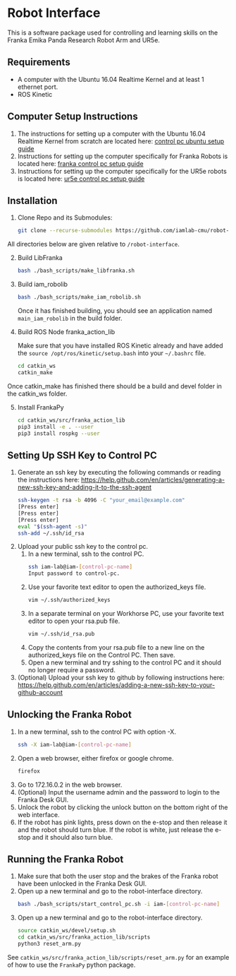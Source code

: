 # Robot Interface

This is a software package used for controlling and learning skills on the Franka Emika Panda Research Robot Arm and UR5e.

## Requirements

* A computer with the Ubuntu 16.04 Realtime Kernel and at least 1 ethernet port.
* ROS Kinetic 

## Computer Setup Instructions

1. The instructions for setting up a computer with the Ubuntu 16.04 Realtime Kernel from scratch are located here: [control pc ubuntu setup guide](docs/control_pc_ubuntu_setup_guide.md)
2. Instructions for setting up the computer specifically for Franka Robots is located here: [franka control pc setup guide](docs/franka_control_pc_setup_guide.md)
3. Instructions for setting up the computer specifically for the UR5e robots is located here: [ur5e control pc setup guide](docs/ur5e_control_pc_setup_guide.md)

## Installation

1. Clone Repo and its Submodules:

   ```bash
   git clone --recurse-submodules https://github.com/iamlab-cmu/robot-interface.git
   ```
All directories below are given relative to `/robot-interface`.

2. Build LibFranka
   ```bash
   bash ./bash_scripts/make_libfranka.sh
   ```

3. Build iam_robolib
   ```bash
   bash ./bash_scripts/make_iam_robolib.sh
   ```
   Once it has finished building, you should see an application named `main_iam_robolib` in the build folder.

4. Build ROS Node franka_action_lib

   Make sure that you have installed ROS Kinetic already and have added the `source /opt/ros/kinetic/setup.bash` into your `~/.bashrc` file.

   ```bash
   cd catkin_ws
   catkin_make
   ```
Once catkin_make has finished there should be a build and devel folder in the catkin_ws folder.

5. Install FrankaPy
   ```bash
   cd catkin_ws/src/franka_action_lib
   pip3 install -e . --user
   pip3 install rospkg --user
   ```

## Setting Up SSH Key to Control PC
1. Generate an ssh key by executing the following commands or reading the instructions here: https://help.github.com/en/articles/generating-a-new-ssh-key-and-adding-it-to-the-ssh-agent
   ```bash
   ssh-keygen -t rsa -b 4096 -C "your_email@example.com"
   [Press enter]
   [Press enter]
   [Press enter]
   eval "$(ssh-agent -s)"
   ssh-add ~/.ssh/id_rsa
   ```
2. Upload your public ssh key to the control pc.
   1. In a new terminal, ssh to the control PC.
      ```bash
      ssh iam-lab@iam-[control-pc-name]
      Input password to control-pc.
      ```
   2. Use your favorite text editor to open the authorized_keys file.
      ```bash
      vim ~/.ssh/authorized_keys
      ```
   3. In a separate terminal on your Workhorse PC, use your favorite text editor to open your rsa.pub file.
      ```bash
      vim ~/.ssh/id_rsa.pub
      ```
   4. Copy the contents from your rsa.pub file to a new line on the authorized_keys file on the Control PC. Then save. 
   5. Open a new terminal and try sshing to the control PC and it should no longer require a password. 
3. (Optional) Upload your ssh key to github by following instructions here: https://help.github.com/en/articles/adding-a-new-ssh-key-to-your-github-account

## Unlocking the Franka Robot
1. In a new terminal, ssh to the control PC with option -X.
   ```bash
   ssh -X iam-lab@iam-[control-pc-name]
   ```
2. Open a web browser, either firefox or google chrome.
   ```bash
   firefox
   ```
3. Go to 172.16.0.2 in the web browser.
4. (Optional) Input the username admin and the password to login to the Franka Desk GUI.
5. Unlock the robot by clicking the unlock button on the bottom right of the web interface.
6. If the robot has pink lights, press down on the e-stop and then release it and the robot should turn blue. If the robot is white, just release the e-stop and it should also turn blue.

## Running the Franka Robot

1. Make sure that both the user stop and the brakes of the Franka robot have been unlocked in the Franka Desk GUI.
2. Open up a new terminal and go to the robot-interface directory.
   ```bash
   bash ./bash_scripts/start_control_pc.sh -i iam-[control-pc-name]
   ```
3. Open up a new terminal and go to the robot-interface directory.
   ```bash
   source catkin_ws/devel/setup.sh
   cd catkin_ws/src/franka_action_lib/scripts
   python3 reset_arm.py
   ```
   
See `catkin_ws/src/franka_action_lib/scripts/reset_arm.py` for an example of how to use the `FrankaPy` python package.
